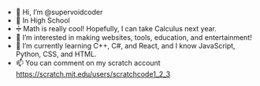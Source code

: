 - 👋 Hi, I’m @supervoidcoder
- 🏫 In High School
- ➗ Math is really cool! Hopefully, I can take Calculus next year.
- 👀 I’m interested in making websites, tools, education, and entertainment!
- 🌱 I’m currently learning C++, C#, and React, and I know JavaScript, Python, CSS, and HTML.
- 📫 You can comment on my scratch account https://scratch.mit.edu/users/scratchcode1_2_3

<!---
supervoidcoder/supervoidcoder is a ✨ special ✨ repository because its `README.md` (this file) appears on your GitHub profile.
You can click the Preview link to take a look at your changes.
--->

